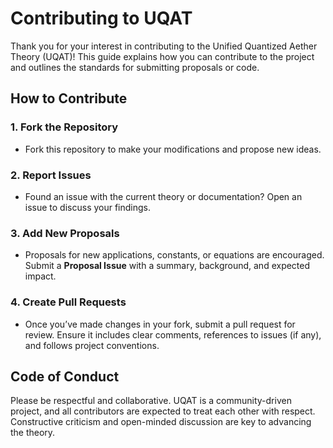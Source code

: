 # Contributing to UQAT

Thank you for your interest in contributing to the Unified Quantized Aether Theory (UQAT)! This guide explains how you can contribute to the project and outlines the standards for submitting proposals or code.

## How to Contribute

### 1. Fork the Repository
   - Fork this repository to make your modifications and propose new ideas.

### 2. Report Issues
   - Found an issue with the current theory or documentation? Open an issue to discuss your findings.

### 3. Add New Proposals
   - Proposals for new applications, constants, or equations are encouraged. Submit a **Proposal Issue** with a summary, background, and expected impact.

### 4. Create Pull Requests
   - Once you’ve made changes in your fork, submit a pull request for review. Ensure it includes clear comments, references to issues (if any), and follows project conventions.

## Code of Conduct
Please be respectful and collaborative. UQAT is a community-driven project, and all contributors are expected to treat each other with respect. Constructive criticism and open-minded discussion are key to advancing the theory.